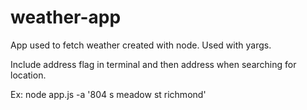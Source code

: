 # weather-app

App used to fetch weather created with node. Used with yargs.

Include address flag in terminal and then address when searching for location.

Ex: node app.js -a '804 s meadow st richmond'
